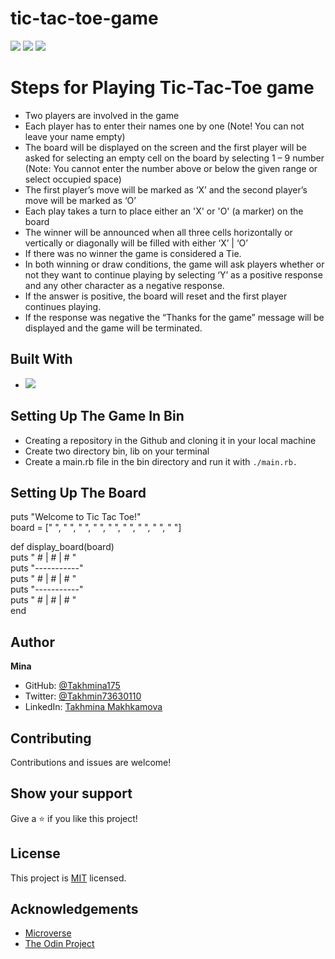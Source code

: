 # tic-tac-toe-game
![](https://img.shields.io/badge/Microverse-blueviolet)
![](https://img.shields.io/badge/TicTacToe-purple)
![](https://img.shields.io/badge/Ruby-red)

# Steps for Playing Tic-Tac-Toe game

- Two players are involved in the game
- Each player has to enter their names one by one (Note!  You can not leave your name empty)
- The board will be displayed on the screen and the first player will be asked for selecting an empty cell on the board by selecting 1 – 9 number (Note: You cannot enter the number above or below the given range or select occupied space)
- The first player’s move will be marked as  ‘X’ and the second player’s move will be marked as ‘O’
- Each play takes a turn to place either an 'X' or 'O' (a marker) on the board 
- The winner will be announced when all three cells horizontally or vertically or diagonally will be filled with either ‘X’ | ‘O’ 
- If there was no winner the game is considered a Tie.
- In both winning or draw conditions, the game will ask players whether or not they want to continue playing by selecting ‘Y’ as a positive response and any other character as a negative response.
- If the answer is positive, the board will reset and the first player continues playing.
- If the response was negative the “Thanks for the game”  message will be displayed and the game will be terminated.   

## Built With

- ![](https://img.shields.io/badge/OOP-Ruby-red)


##  Setting Up The Game In Bin

- Creating a repository in the Github and cloning it in your local machine
- Create two directory bin, lib on your terminal
- Create a main.rb file in the bin directory and run it with `./main.rb.` 


## Setting Up The Board
puts "Welcome to Tic Tac Toe!" <br>
board = [" ", " ", " ", " ", " ", " ", " ", " ", " "]


def display_board(board) <br>
  puts " # | # | # " <br>
  puts "-----------" <br>
  puts " # | # | # " <br>
  puts "-----------" <br>
  puts " # | # | # " <br>
end

## Author

**Mina**

- GitHub: [@Takhmina175](https://github.com/Takhmina175)
- Twitter: [@Takhmin73630110](https://twitter.com/Takhmin73630110)
- LinkedIn: [Takhmina Makhkamova](https://www.linkedin.com/in/takhmina-makhkamova-7628136b/)

##  Contributing

Contributions and issues are welcome!

## Show your support

Give a ⭐️ if you like this project!

## License

This project is [MIT](./LICENSE) licensed.

## Acknowledgements

- [Microverse](https://microverse.org)
- [The Odin Project](https://www.theodinproject.com/)